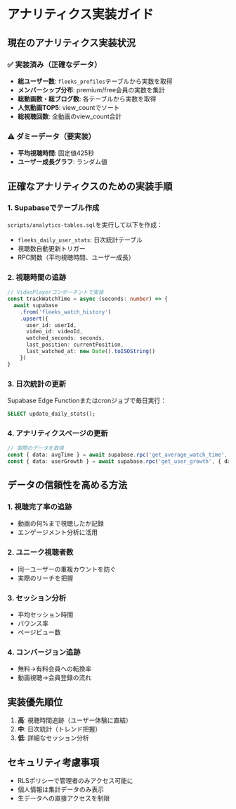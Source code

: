 # アナリティクス実装ガイド

## 現在のアナリティクス実装状況

### ✅ 実装済み（正確なデータ）
- **総ユーザー数**: `fleeks_profiles`テーブルから実数を取得
- **メンバーシップ分布**: premium/free会員の実数を集計
- **総動画数・総ブログ数**: 各テーブルから実数を取得
- **人気動画TOP5**: view_countでソート
- **総視聴回数**: 全動画のview_count合計

### ⚠️ ダミーデータ（要実装）
- **平均視聴時間**: 固定値425秒
- **ユーザー成長グラフ**: ランダム値

## 正確なアナリティクスのための実装手順

### 1. Supabaseでテーブル作成
`scripts/analytics-tables.sql`を実行して以下を作成：
- `fleeks_daily_user_stats`: 日次統計テーブル
- 視聴数自動更新トリガー
- RPC関数（平均視聴時間、ユーザー成長）

### 2. 視聴時間の追跡
```typescript
// VideoPlayerコンポーネントで実装
const trackWatchTime = async (seconds: number) => {
  await supabase
    .from('fleeks_watch_history')
    .upsert({
      user_id: userId,
      video_id: videoId,
      watched_seconds: seconds,
      last_position: currentPosition,
      last_watched_at: new Date().toISOString()
    })
}
```

### 3. 日次統計の更新
Supabase Edge Functionまたはcronジョブで毎日実行：
```sql
SELECT update_daily_stats();
```

### 4. アナリティクスページの更新
```typescript
// 実際のデータを取得
const { data: avgTime } = await supabase.rpc('get_average_watch_time', { days: 30 })
const { data: userGrowth } = await supabase.rpc('get_user_growth', { days: 30 })
```

## データの信頼性を高める方法

### 1. 視聴完了率の追跡
- 動画の何%まで視聴したか記録
- エンゲージメント分析に活用

### 2. ユニーク視聴者数
- 同一ユーザーの重複カウントを防ぐ
- 実際のリーチを把握

### 3. セッション分析
- 平均セッション時間
- バウンス率
- ページビュー数

### 4. コンバージョン追跡
- 無料→有料会員への転換率
- 動画視聴→会員登録の流れ

## 実装優先順位

1. **高**: 視聴時間追跡（ユーザー体験に直結）
2. **中**: 日次統計（トレンド把握）
3. **低**: 詳細なセッション分析

## セキュリティ考慮事項

- RLSポリシーで管理者のみアクセス可能に
- 個人情報は集計データのみ表示
- 生データへの直接アクセスを制限